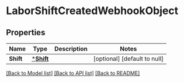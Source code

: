 # LaborShiftCreatedWebhookObject

## Properties
Name | Type | Description | Notes
------------ | ------------- | ------------- | -------------
**Shift** | [***Shift**](Shift.md) |  | [optional] [default to null]

[[Back to Model list]](../README.md#documentation-for-models) [[Back to API list]](../README.md#documentation-for-api-endpoints) [[Back to README]](../README.md)

